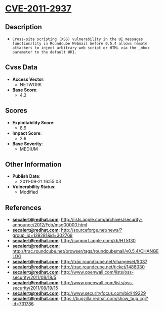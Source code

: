 
# [CVE-2011-2937](http://lists.apple.com/archives/security-announce/2012/Feb/msg00000.html)

## Description

- `Cross-site scripting (XSS) vulnerability in the UI messages functionality in Roundcube Webmail before 0.5.4 allows remote attackers to inject arbitrary web script or HTML via the _mbox parameter to the default URI.`

## Cvss Data

- **Access Vector**:
  - NETWORK
- **Base Score**:
  - 4.3

## Scores

- **Exploitability Score**:
  - 8.6
- **Impact Score**:
  - 2.9
- **Base Severity**:
  - MEDIUM

## Other Information

- **Publish Date**:
  - 2011-09-21 16:55:03
- **Vulnerability Status**:
  - Modified

## References

- **secalert@redhat.com**: http://lists.apple.com/archives/security-announce/2012/Feb/msg00000.html
- **secalert@redhat.com**: http://sourceforge.net/news/?group_id=139281&id=302769
- **secalert@redhat.com**: http://support.apple.com/kb/HT5130
- **secalert@redhat.com**: http://trac.roundcube.net/browser/tags/roundcubemail/v0.5.4/CHANGELOG
- **secalert@redhat.com**: http://trac.roundcube.net/changeset/5037
- **secalert@redhat.com**: http://trac.roundcube.net/ticket/1488030
- **secalert@redhat.com**: http://www.openwall.com/lists/oss-security/2011/08/18/5
- **secalert@redhat.com**: http://www.openwall.com/lists/oss-security/2011/08/19/15
- **secalert@redhat.com**: http://www.securityfocus.com/bid/49229
- **secalert@redhat.com**: https://bugzilla.redhat.com/show_bug.cgi?id=731786
